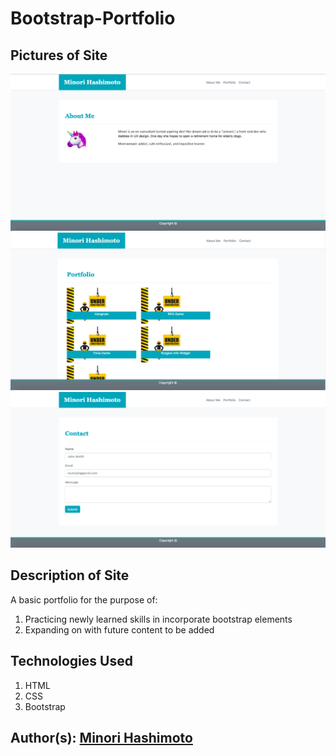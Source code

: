# Bootstrap-Portfolio

## Pictures of Site
![About Me Page Screenshot](assets/images/site1.png)
![About Me Page Screenshot](assets/images/site2.png)
![About Me Page Screenshot](assets/images/site3.png)

## Description of Site
A basic portfolio for the purpose of: 
1. Practicing newly learned skills in incorporate bootstrap elements
2. Expanding on with future content to be added

## Technologies Used
1. HTML 
2. CSS
3. Bootstrap


## Author(s): [Minori Hashimoto](https://github.com/minori-fh)
